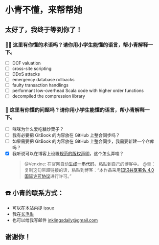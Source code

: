 # 小青不懂，来帮帮她

## 太好了，我终于等到你了！

### 🙇‍♀️ 这里有你懂的术语吗？请你用小学生能懂的语言，帮小青解释一下。  
   * [ ] DCF valuation  
   * [ ] cross-site scripting  
   * [ ] DDoS attacks  
   * [ ] emergency database rollbacks  
   * [ ] faulty transaction handlings  
   * [ ] performant low-overhead Scala code with higher order functions  
   * [ ] decompiled the compression library  
   
### 🤔️ 这里有你懂的问题吗？请你用小学生能懂的语言，帮小青解释一下。  
   * [ ] 咪咪为什么爱吃糖炒栗子？
   * [ ] 我有必要把 GitBook 的内容放在 GitHub 上整合同步吗？
   * [ ] 如果需要把 GitBook 的内容放在 GitHub 上整合同步，我需要新建一个仓库吗？
   * [x] 我听说可以在博客上设置[规范的版权声明](https://creativecommons.org/licenses/by/4.0/deed.zh)，这个怎么弄哇？  
     > @Venxine:  在官网自动[生成一串代码](https://creativecommons.org/choose/results-one?license_code=by&amp;jurisdiction=&amp;version=4.0&amp;lang=zh)，粘贴到自己的博客中。
     > @青：复制这句带超链接的话，粘贴到博客：“本作品采用[知识共享署名 4.0 国际许可协议](https://creativecommons.org/licenses/by/4.0/deed.zh)进行许可。”
   
## ☎️ 小青的联系方式：
   * 可以在本站内提 issue
   * 我在[长毛象](https://mastodon.social/web/@inklingsdaily)
   * 也可以给我写邮件 inklingsdaily@gmail.com
   
## 谢谢你！
